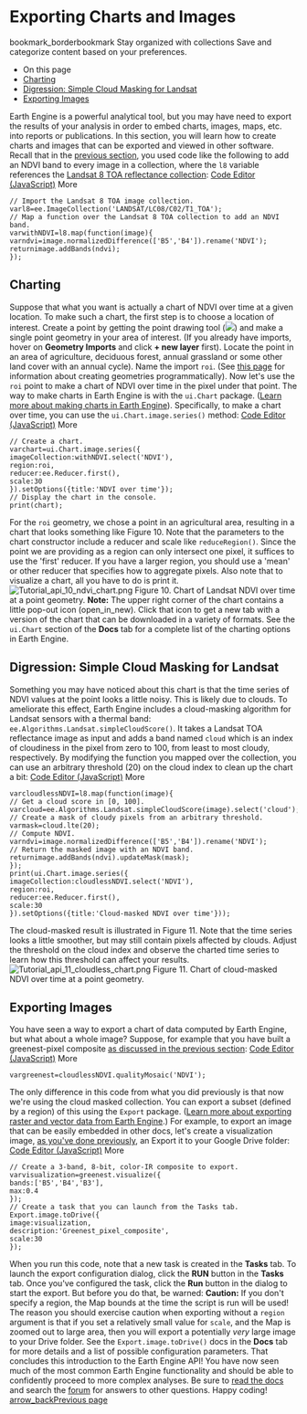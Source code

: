  
#  Exporting Charts and Images 
bookmark_borderbookmark Stay organized with collections  Save and categorize content based on your preferences.
  * On this page
  * [Charting](https://developers.google.com/earth-engine/tutorials/tutorial_api_07#charting)
  * [Digression: Simple Cloud Masking for Landsat](https://developers.google.com/earth-engine/tutorials/tutorial_api_07#digression:-simple-cloud-masking-for-landsat)
  * [Exporting Images](https://developers.google.com/earth-engine/tutorials/tutorial_api_07#exporting-images)


Earth Engine is a powerful analytical tool, but you may have need to export the results of your analysis in order to embed charts, images, maps, etc. into reports or publications. In this section, you will learn how to create charts and images that can be exported and viewed in other software. Recall that in the [previous section](https://developers.google.com/earth-engine/tutorials/tutorial_api_06), you used code like the following to add an NDVI band to every image in a collection, where the `l8` variable references the [Landsat 8 TOA reflectance collection](https://developers.google.com/earth-engine/datasets/catalog/LANDSAT_LC8_L1T_TOA):
[Code Editor (JavaScript)](https://developers.google.com/earth-engine/tutorials/tutorial_api_07#code-editor-javascript-sample) More
```
// Import the Landsat 8 TOA image collection.
varl8=ee.ImageCollection('LANDSAT/LC08/C02/T1_TOA');
// Map a function over the Landsat 8 TOA collection to add an NDVI band.
varwithNDVI=l8.map(function(image){
varndvi=image.normalizedDifference(['B5','B4']).rename('NDVI');
returnimage.addBands(ndvi);
});
```

## Charting
Suppose that what you want is actually a chart of NDVI over time at a given location. To make such a chart, the first step is to choose a location of interest. Create a point by getting the point drawing tool (![](https://developers.google.com/static/earth-engine/images/Playground_button_placemark.png)) and make a single point geometry in your area of interest. (If you already have imports, hover on **Geometry Imports** and click **+ new layer** first). Locate the point in an area of agriculture, deciduous forest, annual grassland or some other land cover with an annual cycle). Name the import `roi`. (See [this page](https://developers.google.com/earth-engine/guides/geometries) for information about creating geometries programmatically).
Now let's use the `roi` point to make a chart of NDVI over time in the pixel under that point. The way to make charts in Earth Engine is with the `ui.Chart` package. ([Learn more about making charts in Earth Engine](https://developers.google.com/earth-engine/guides/charts)). Specifically, to make a chart over time, you can use the `ui.Chart.image.series()` method:
[Code Editor (JavaScript)](https://developers.google.com/earth-engine/tutorials/tutorial_api_07#code-editor-javascript-sample) More
```
// Create a chart.
varchart=ui.Chart.image.series({
imageCollection:withNDVI.select('NDVI'),
region:roi,
reducer:ee.Reducer.first(),
scale:30
}).setOptions({title:'NDVI over time'});
// Display the chart in the console.
print(chart);
```

For the `roi` geometry, we chose a point in an agricultural area, resulting in a chart that looks something like Figure 10. Note that the parameters to the chart constructor include a reducer and scale like `reduceRegion()`. Since the point we are providing as a region can only intersect one pixel, it suffices to use the 'first' reducer. If you have a larger region, you should use a 'mean' or other reducer that specifies how to aggregate pixels. Also note that to visualize a chart, all you have to do is print it.
![Tutorial_api_10_ndvi_chart.png](https://developers.google.com/static/earth-engine/images/Tutorial_api_10_ndvi_chart.png) Figure 10. Chart of Landsat NDVI over time at a point geometry.  **Note:** The upper right corner of the chart contains a little pop-out icon (open_in_new). Click that icon to get a new tab with a version of the chart that can be downloaded in a variety of formats. See the `ui.Chart` section of the **Docs** tab for a complete list of the charting options in Earth Engine.
## Digression: Simple Cloud Masking for Landsat
Something you may have noticed about this chart is that the time series of NDVI values at the point looks a little noisy. This is likely due to clouds. To ameliorate this effect, Earth Engine includes a cloud-masking algorithm for Landsat sensors with a thermal band: `ee.Algorithms.Landsat.simpleCloudScore()`. It takes a Landsat TOA reflectance image as input and adds a band named `cloud` which is an index of cloudiness in the pixel from zero to 100, from least to most cloudy, respectively. By modifying the function you mapped over the collection, you can use an arbitrary threshold (20) on the cloud index to clean up the chart a bit:
[Code Editor (JavaScript)](https://developers.google.com/earth-engine/tutorials/tutorial_api_07#code-editor-javascript-sample) More
```
varcloudlessNDVI=l8.map(function(image){
// Get a cloud score in [0, 100].
varcloud=ee.Algorithms.Landsat.simpleCloudScore(image).select('cloud');
// Create a mask of cloudy pixels from an arbitrary threshold.
varmask=cloud.lte(20);
// Compute NDVI.
varndvi=image.normalizedDifference(['B5','B4']).rename('NDVI');
// Return the masked image with an NDVI band.
returnimage.addBands(ndvi).updateMask(mask);
});
print(ui.Chart.image.series({
imageCollection:cloudlessNDVI.select('NDVI'),
region:roi,
reducer:ee.Reducer.first(),
scale:30
}).setOptions({title:'Cloud-masked NDVI over time'}));
```

The cloud-masked result is illustrated in Figure 11. Note that the time series looks a little smoother, but may still contain pixels affected by clouds. Adjust the threshold on the cloud index and observe the charted time series to learn how this threshold can affect your results.
![Tutorial_api_11_cloudless_chart.png](https://developers.google.com/static/earth-engine/images/Tutorial_api_11_cloudless_chart.png) Figure 11. Chart of cloud-masked NDVI over time at a point geometry. 
## Exporting Images
You have seen a way to export a chart of data computed by Earth Engine, but what about a whole image? Suppose, for example that you have built a greenest-pixel composite [as discussed in the previous section](https://developers.google.com/earth-engine/tutorials/tutorial_api_06#make-a-greenest-pixel-composite):
[Code Editor (JavaScript)](https://developers.google.com/earth-engine/tutorials/tutorial_api_07#code-editor-javascript-sample) More
```
vargreenest=cloudlessNDVI.qualityMosaic('NDVI');
```

The only difference in this code from what you did previously is that now we're using the cloud masked collection. You can export a subset (defined by a region) of this using the `Export` package. ([Learn more about exporting raster and vector data from Earth Engine](https://developers.google.com/earth-engine/guides/exporting).) For example, to export an image that can be easily embedded in other docs, let's create a visualization image, [as you've done previously](https://developers.google.com/earth-engine/tutorials/tutorial_api_05#mosaicking), an Export it to your Google Drive folder:
[Code Editor (JavaScript)](https://developers.google.com/earth-engine/tutorials/tutorial_api_07#code-editor-javascript-sample) More
```
// Create a 3-band, 8-bit, color-IR composite to export.
varvisualization=greenest.visualize({
bands:['B5','B4','B3'],
max:0.4
});
// Create a task that you can launch from the Tasks tab.
Export.image.toDrive({
image:visualization,
description:'Greenest_pixel_composite',
scale:30
});
```

When you run this code, note that a new task is created in the **Tasks** tab. To launch the export configuration dialog, click the **RUN** button in the **Tasks** tab. Once you've configured the task, click the **Run** button in the dialog to start the export. But before you do that, be warned:
**Caution:** If you don't specify a region, the Map bounds at the time the script is run will be used!
The reason you should exercise caution when exporting without a `region` argument is that if you set a relatively small value for `scale`, and the Map is zoomed out to large area, then you will export a potentially _very_ large image to your Drive folder. See the `Export.image.toDrive()` docs in the **Docs** tab for more details and a list of possible configuration parameters. 
That concludes this introduction to the Earth Engine API! You have now seen much of the most common Earth Engine functionality and should be able to confidently proceed to more complex analyses. Be sure to [read the docs](https://developers.google.com/earth-engine/guides) and search the [forum](https://groups.google.com/forum/#!forum/google-earth-engine-developers) for answers to other questions. Happy coding!
[ arrow_backPrevious page](https://developers.google.com/earth-engine/tutorials/tutorial_api_06)
